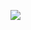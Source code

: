 
<a href="https://github.com/taoste/Hello-World/tree/master/Tools/U/" title="闪存卡使用小贴士.jpg
"><img src="https://github.com/taoste/Hello-World/blob/master/Tools/U/%E9%97%AA%E5%AD%98%E5%8D%A1%E4%BD%BF%E7%94%A8%E5%B0%8F%E8%B4%B4%E5%A3%AB.jpg?raw=true"/></a>
